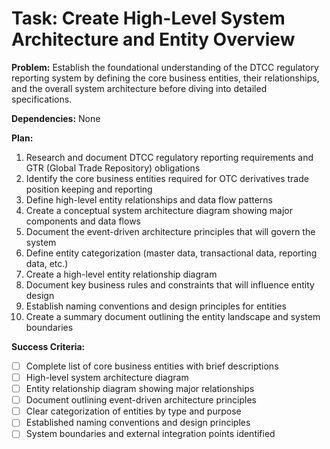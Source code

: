 # Task: Create High-Level System Architecture and Entity Overview

**Problem:** Establish the foundational understanding of the DTCC regulatory reporting system by defining the core business entities, their relationships, and the overall system architecture before diving into detailed specifications.

**Dependencies:** None

**Plan:**
1. Research and document DTCC regulatory reporting requirements and GTR (Global Trade Repository) obligations
2. Identify the core business entities required for OTC derivatives trade position keeping and reporting
3. Define high-level entity relationships and data flow patterns
4. Create a conceptual system architecture diagram showing major components and data flows
5. Document the event-driven architecture principles that will govern the system
6. Define entity categorization (master data, transactional data, reporting data, etc.)
7. Create a high-level entity relationship diagram
8. Document key business rules and constraints that will influence entity design
9. Establish naming conventions and design principles for entities
10. Create a summary document outlining the entity landscape and system boundaries

**Success Criteria:** 
- [ ] Complete list of core business entities with brief descriptions
- [ ] High-level system architecture diagram
- [ ] Entity relationship diagram showing major relationships
- [ ] Document outlining event-driven architecture principles
- [ ] Clear categorization of entities by type and purpose
- [ ] Established naming conventions and design principles
- [ ] System boundaries and external integration points identified
